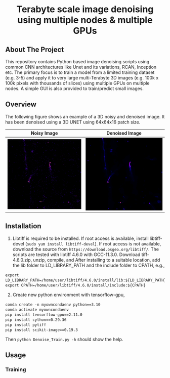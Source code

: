 <h1 align="center">Terabyte scale image denoising using multiple nodes & multiple GPUs</h1>

<!-- ABOUT THE PROJECT -->
## About The Project

This repository contains Python based image denoising scripts using common CNN
architectures like Unet and its variations, RCAN, Inception etc. The primary focus
is to train a model from a limited training dataset (e.g. 3-5) and apply it to
very large multi-Terabyte 3D images (e.g. 100k x 100k pixels with thousands of slices)
using multiple GPUs on multiple nodes. A simple GUI is also provided to train/predict
small images.



## Overview
The following figure shows an example of a 3D noisy and denoised image. It has
been denoised using a 3D UNET using 64x64x16 patch size.

Noisy Image             |  Denoised Image
:-------------------------:|:-------------------------:
![](figs/ch00-1.gif)  |  ![](figs/ch00_denoised3D-1.gif)

## Installation 

1. Libtiff is required to be installed. If root access is available, install
   libtiff-devel (```sudo yum install libtiff-devel```). If root access is
   not available, download the source from ```https://download.osgeo.org/libtiff/```. The
scripts are tested with libtiff 4.6.0 with GCC-11.3.0. Download tiff-4.6.0.zip, unzip, compile, and
After installing to a suitable location, add the lib folder to LD_LIBRARY_PATH and
the include folder to CPATH, e.g.,
```
export LD_LIBRARY_PATH=/home/user/libtiff/4.6.0/install/lib:${LD_LIBRARY_PATH}
export CPATH=/home/user/libtiff/4.6.0/install/include:${CPATH}
```

2. Create new python environment with tensorflow-gpu,
```
conda create -n myowncondaenv python==3.10
conda activate myowncondaenv
pip install tensorflow-gpu==2.11.0
pip install cython==0.29.36
pip install pytiff
pip install scikit-image==0.19.3
```
Then ```python Denoise_Train.py -h``` should show the help.

## Usage
### Training
